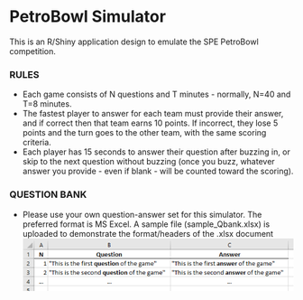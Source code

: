 # PetroBowl Simulator

This is an R/Shiny application design to emulate the SPE PetroBowl competition.

### RULES ###
- Each game consists of N questions and T minutes - normally, N=40 and T=8 minutes.
- The fastest player to answer for each team must provide their answer, and if correct then that team earns 10 points. If incorrect, they lose 5 points and the turn goes to the other team, with the same scoring criteria.
- Each player has 15 seconds to answer their question after buzzing in, or skip to the next question without buzzing (once you buzz, whatever answer you provide - even if blank - will be counted toward the scoring).

### QUESTION BANK ###
- Please use your own question-answer set for this simulator. The preferred format is MS Excel. A sample file (sample_Qbank.xlsx) is uploaded to demonstrate the format/headers of the .xlsx document
![alt text](https://github.com/misaelmmorales/PetroBowl-Simulator/blob/main/sample_Qbank.png)
